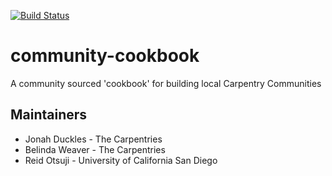 [![Build Status](https://travis-ci.com/carpentries/community-cookbook.svg?branch=master)](https://travis-ci.com/carpentries/community-cookbook)

# community-cookbook
A community sourced 'cookbook' for building local Carpentry Communities

## Maintainers
* Jonah Duckles - The Carpentries 
* Belinda Weaver - The Carpentries
* Reid Otsuji - University of California San Diego
